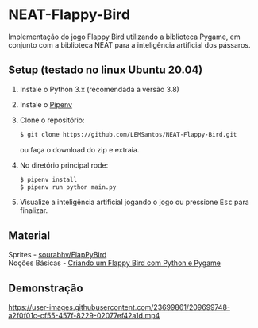 NEAT-Flappy-Bird
================

Implementação do jogo Flappy Bird utilizando a biblioteca Pygame, em conjunto com a
biblioteca NEAT para a inteligência artificial dos pássaros.

Setup (testado no linux Ubuntu 20.04)
-------------------------------------

1. Instale o Python 3.x (recomendada a versão 3.8)
2. Instale o [Pipenv](https://pipenv.pypa.io/en/latest/)
3. Clone o repositório:

    ```bash
    $ git clone https://github.com/LEMSantos/NEAT-Flappy-Bird.git
    ```
    ou faça o download do zip e extraia.

4. No diretório principal rode:

    ```bash
    $ pipenv install
    $ pipenv run python main.py
    ```

5. Visualize a inteligência artificial jogando o jogo ou pressione
    <kbd>Esc</kbd> para finalizar.


Material
--------

Sprites - [sourabhv/FlapPyBird](https://github.com/sourabhv/FlapPyBird) <br>
Noções Básicas - [Criando um Flappy Bird com Python e Pygame](https://www.youtube.com/watch?v=WbmHcbcSwnA&t=2175s)

Demonstração
------------

https://user-images.githubusercontent.com/23699861/209699748-a2f0f01c-cf55-457f-8229-02077ef42a1d.mp4


[pygame]: http://www.pygame.org
[pipenv]: https://pipenv.readthedocs.io/en/latest/
